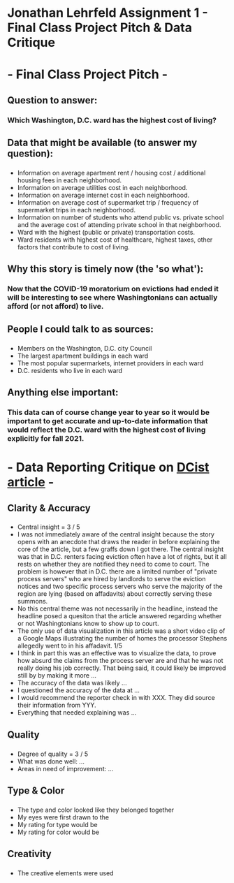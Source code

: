 # Jonathan Lehrfeld Assignment 1 - Final Class Project Pitch & Data Critique

# - Final Class Project Pitch - 

## Question to answer:

### Which Washington, D.C. ward has the highest cost of living?

## Data that might be available (to answer my question):

### 
* Information on average apartment rent / housing cost / additional housing fees in each neighborhood.
* Information on average utilities cost in each neighborhood.
* Information on average internet cost in each neighborhood.
* Information on average cost of supermarket trip / frequency of supermarket trips in each neighborhood.
* Information on number of students who attend public vs. private school and the average cost of attending private school in that neighborhood.
* Ward with the highest (public or private) transportation costs.
* Ward residents with highest cost of healthcare, highest taxes, other factors that contribute to cost of living.

## Why this story is timely now (the 'so what'):

### Now that the COVID-19 moratorium on evictions had ended it will be interesting to see where Washingtonians can actually afford (or not afford) to live.

## People I could talk to as sources:

### 
* Members on the Washington, D.C. city Council
* The largest apartment buildings in each ward
* The most popular supermarkets, internet providers in each ward
* D.C. residents who live in each ward

## Anything else important:

### This data can of course change year to year so it would be important to get accurate and up-to-date information that would reflect the D.C. ward with the highest cost of living explicitly for fall 2021.

# - Data Reporting Critique on [DCist article](https://dcist.com/story/20/10/05/thousands-of-d-c-renters-are-evicted-every-year-do-they-all-know-to-show-up-to-court/) -

## Clarity & Accuracy

### 
* Central insight = 3 / 5 
* I was not immediately aware of the central insight because the story opens with an anecdote that draws the reader in before explaining the core of the article, but a few graffs down I got there. The central insight was that in D.C. renters facing eviction often have a lot of rights, but it all rests on whether they are notified they need to come to court. The problem is however that in D.C. there are a limited number of "private process servers" who are hired by landlords to serve the eviction notices and two specific process servers who serve the majority of the region are lying (based on affadavits) about correctly serving these summons.
* No this central theme was not necessarily in the headline, instead the headline posed a quesiton that the article answered regarding whether or not Washingtonians know to show up to court.
* The only use of data visualization in this article was a short video clip of a Google Maps illustrating the number of homes the processor Stephens allegedly went to in his affadavit. 1/5
* I think in part this was an effective was to visualize the data, to prove how absurd the claims from the process server are and that he was not really doing his job correctly. That being said, it could likely be improved still by by making it more ...
* The accuracy of the data was likely ...
* I questioned the accuracy of the data at ...
* I would recommend the reporter check in with XXX. They did source their information from YYY.
* Everything that needed explaining was ...

## Quality

###
* Degree of quality = 3 / 5
* What was done well: ...
* Areas in need of improvement: ...

## Type & Color

### 
* The type and color looked like they belonged together
* My eyes were first drawn to the 
* My rating for type would be
* My rating for color would be

## Creativity

### 
* The creative elements were used 
